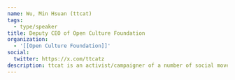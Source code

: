 ```yaml
---
name: Wu, Min Hsuan (ttcat)
tags:
  - type/speaker
title: Deputy CEO of Open Culture Foundation
organization:
  - '[[Open Culture Foundation]]'
social:
  twitter: https://x.com/ttcatz
description: ttcat is an activist/campaigner of a number of social movements in Taiwan start from 2004, including the anti-nuclear, environmental, LGBT, Human Rights movement and green politic. He has expertise in creative planning, as well as communication and design programming. He has provided the g0v community with perspectives from civil society and horizontal links. Min-hsuan is responsible for the Open Culture Foundation’s International Networking Program with g0v.tw, civic tech community in Taiwan.
---
```

